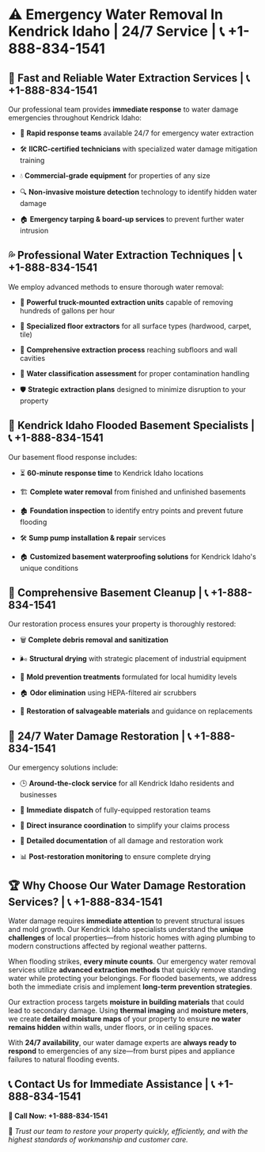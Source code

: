 # ⚠️ Emergency Water Removal In Kendrick Idaho | 24/7 Service | 📞 +1-888-834-1541  

## 🚀 Fast and Reliable Water Extraction Services | 📞 +1-888-834-1541  
Our professional team provides **immediate response** to water damage emergencies throughout Kendrick Idaho:  

- 🏃 **Rapid response teams** available 24/7 for emergency water extraction  
- 🛠️ **IICRC-certified technicians** with specialized water damage mitigation training  
- 💧 **Commercial-grade equipment** for properties of any size  
- 🔍 **Non-invasive moisture detection** technology to identify hidden water damage  
- 🏠 **Emergency tarping & board-up services** to prevent further water intrusion  

## 💦 Professional Water Extraction Techniques | 📞 +1-888-834-1541  
We employ advanced methods to ensure thorough water removal:  

- 🚛 **Powerful truck-mounted extraction units** capable of removing hundreds of gallons per hour  
- 🏡 **Specialized floor extractors** for all surface types (hardwood, carpet, tile)  
- 🔄 **Comprehensive extraction process** reaching subfloors and wall cavities  
- 🏥 **Water classification assessment** for proper contamination handling  
- 🛡️ **Strategic extraction plans** designed to minimize disruption to your property  

## 🌊 Kendrick Idaho Flooded Basement Specialists | 📞 +1-888-834-1541  
Our basement flood response includes:  

- ⏳ **60-minute response time** to Kendrick Idaho locations  
- 🏗️ **Complete water removal** from finished and unfinished basements  
- 🏚️ **Foundation inspection** to identify entry points and prevent future flooding  
- 🛠️ **Sump pump installation & repair** services  
- 🏠 **Customized basement waterproofing solutions** for Kendrick Idaho's unique conditions  

## 🧹 Comprehensive Basement Cleanup | 📞 +1-888-834-1541  
Our restoration process ensures your property is thoroughly restored:  

- 🗑️ **Complete debris removal and sanitization**  
- 🌬️ **Structural drying** with strategic placement of industrial equipment  
- 🦠 **Mold prevention treatments** formulated for local humidity levels  
- 🏠 **Odor elimination** using HEPA-filtered air scrubbers  
- 🔧 **Restoration of salvageable materials** and guidance on replacements  

## 🚨 24/7 Water Damage Restoration | 📞 +1-888-834-1541  
Our emergency solutions include:  

- 🕒 **Around-the-clock service** for all Kendrick Idaho residents and businesses  
- 🚚 **Immediate dispatch** of fully-equipped restoration teams  
- 📑 **Direct insurance coordination** to simplify your claims process  
- 📝 **Detailed documentation** of all damage and restoration work  
- 📊 **Post-restoration monitoring** to ensure complete drying  

## 🏆 Why Choose Our Water Damage Restoration Services? | 📞 +1-888-834-1541  
Water damage requires **immediate attention** to prevent structural issues and mold growth. Our Kendrick Idaho specialists understand the **unique challenges** of local properties—from historic homes with aging plumbing to modern constructions affected by regional weather patterns.  

When flooding strikes, **every minute counts**. Our emergency water removal services utilize **advanced extraction methods** that quickly remove standing water while protecting your belongings. For flooded basements, we address both the immediate crisis and implement **long-term prevention strategies**.  

Our extraction process targets **moisture in building materials** that could lead to secondary damage. Using **thermal imaging** and **moisture meters**, we create **detailed moisture maps** of your property to ensure **no water remains hidden** within walls, under floors, or in ceiling spaces.  

With **24/7 availability**, our water damage experts are **always ready to respond** to emergencies of any size—from burst pipes and appliance failures to natural flooding events.  

## 📞 Contact Us for Immediate Assistance | 📞 +1-888-834-1541  
**📲 Call Now: +1-888-834-1541**  

💙 *Trust our team to restore your property quickly, efficiently, and with the highest standards of workmanship and customer care.*  
